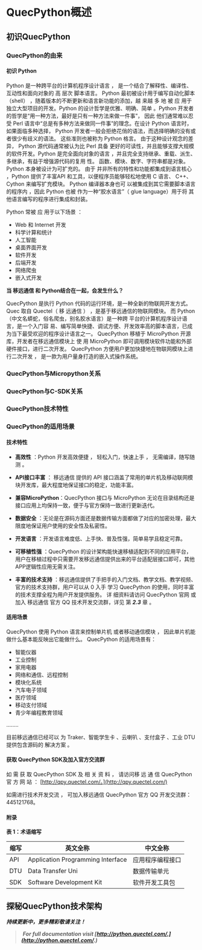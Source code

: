 
# QuecPython概述

## 初识QuecPython

###  QuecPython的由来

#### 初识 Python

Python 是一种跨平台的计算机程序设计语言 ， 是一个结合了解释性、编译性、互动性和面向对象的 高 层次 脚本语言。 Python 最初被设计用于编写自动化脚本 （shell） ，随着版本的不断更新和语言新功能的添加，越 来越 多 地 被 应 用于独立大型项目的开发。Python 的设计哲学是优雅、明确、简单 。Python 开发者的哲学是“用一种方法，最好是只有一种方法来做一件事”， 因此 他们通常难以忍受 Perl 语言中“总是有多种方法来做同一件事”的理念。在设计 Python 语言时，如果面临多种选择， Python 开发者一般会拒绝花俏的语法，而选择明确的没有或者很少有歧义的语法。 这些准则也被称为 Python 格言。 由于这种设计观念的差异， Python 源代码通常被认为比 Perl 具备 更好的可读性，并且能够支撑大规模的软件开发。Python 是完全面向对象的语言 ，并且完全支持继承、重载、派生、多继承，有益于增强源代码的复用 性。 函数、模块、数字、字符串都是对象。Python 本身被设计为可扩充的。 由于 并非所有的特性和功能都集成到语言核心 ，Python 提供了丰富API 和工具，以便程序员能够轻松地使用 C 语言、 C++、Cython 来编写扩充模块。 Python 编译器本身也可 以被集成到其它需要脚本语言的程序内 ，因此 Python 也被 作为一种“胶水语言”（ glue language）用于将 其他语言编写的程序进行集成和封装。

Python 常被 应 用于以下场景 ： 

- Web 和 Internet 开发 
- 科学计算和统计
- 人工智能 
- 桌面界面开发
- 软件开发 
- 后端开发 
- 网络爬虫
- 嵌入式开发

**当 移远通信 和 Python结合在一起，会发生什么？**

QuecPython 是执行 Python 代码的运行环境，是一种全新的物联网开发方式。 Quec 取自 Quectel（ 移 远通信 ） ，是基于移远通信的物联网模块。 而 Python（中文名蟒蛇，俗名爬虫，别名胶水语言）是一种跨 平台的计算机程序设计语言，是一个入门容 易、编写简单快捷、调试方便、开发效率高的脚本语言，已成 为当下最受欢迎的程序设计语言之一。 QuecPython 移植于 MicroPython 开源库，开发者在移远通信模块上 使 用 MicroPython 即可调用模块软件功能和外部硬件接口，进行二次开发。 QuecPython 方便用户更加快捷地在物联网模块上进行二次开发 ， 是一款为用户量身打造的嵌入式操作系统。


###  QuecPython与Micropython关系




###  QuecPython与C-SDK关系




###  QuecPython技术特性



###  QuecPython的适用场景

#### 技术特性

- **高效性** ：Python 开发高效便捷 ， 轻松入门，快速上手 ， 无需编译，随写随测 。 
- **API接口丰富** ： 移远通信 提供的 API 接口涵盖了常用的单片机及移动联网模块开发库，最大程度地保证接口的稳定，功能丰富。

- **兼容MicroPython**：QuecPython 接口与 MicroPython 无论在目录结构还是接口应用上均保持一致，便于与官方保持一致进行更新迭代。
- **数据安全** ：无论是在源码方面还是数据传输方面都做了对应的加密处理，最大限度地保证用户使用的安全性及私密性。
- **开发语言** ：开发语言难度低、上手快、普及性强，简单易学且稳定可靠。
- **可移植性强** ：QuecPython 的设计架构能快速移植适配到不同的应用平台，用户在移植过程中只需要开发移远通信提供出来的平台适配层接口即可，其他APP逻辑性应用无需关注。

- **丰富的技术支持** ：移远通信提供了手把手的入门文档、教学文档、教学视频、官方的技术支持群，用户可以从 0 入手 学习 QuecPython 的使用，同时丰富的技术支撑全程为用户开发提供服务。 详 细资料请访问 QuecPython 官网 或 加入 移远通信 官方 QQ 技术开发交流群，详见 第 ***2.3*** 章 。 

#### 适用场景

QuecPython 使用 Python 语言来控制单片机 或者移动通信模块 ， 因此单片机能做什么基本能反映出它能做什么。 QuecPython 的适用场景有：

- 智能仪器 
- 工业控制 
- 家用电器 
- 网络和通信、远程控制
- 模块化系统
- 汽车电子领域
- 医疗领域 
- 移动支付领域
- 青少年编程教育领域

........ 

目前移远通信已经可以 为 Traker、智能学生卡 、云喇叭 、支付盒子 、工业 DTU 提供包含源码的 解决方案 。 

#### 获取 QuecPython SDK及加入官方交流群

如 需 获 取 QuecPython  SDK 及 相 关 资 料 ， 请访问移 远 通 信 QuecPython 官 方 网 站 ： [http://qpy.quectel.com/。](http://qpy.quectel.com/) 

如需进行技术开发交流 ， 可加入移远通信 QuecPython 官方 QQ 开发交流群： 445121768。 



#### 附录 

 **表 1：术语缩写**

| 缩写 | 英文全称                          | 中文全称         |
| ---- | --------------------------------- | ---------------- |
| API  | Application Programming Interface | 应用程序编程接口 |
| DTU  | Data Transfer Uni                 | 数据传输单元     |
| SDK  | Software Development Kit          | 软件开发工具包   |



## 探秘QuecPython技术架构



***持续更新中，更多精彩敬请关注！***



> ​	***For full documentation visit [http://python.quectel.com/.](http://python.quectel.com/.)***

